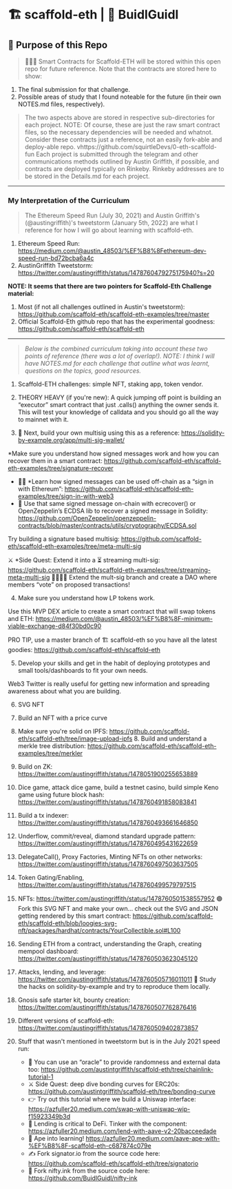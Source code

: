 # 🏗 scaffold-eth | 🏰 BuidlGuidl

## 🚩 Purpose of this Repo

> 🙋🏻‍♂️ Smart Contracts for Scaffold-ETH will be stored within this open repo for future reference. Note that the contracts are stored here to show:

1. The final submission for that challenge.
2. Possible areas of study that I found noteable for the future (in their own NOTES.md files, respectively).

> The two aspects above are stored in respective sub-directories for each project. NOTE: Of course, these are just the raw smart contract files, so the necessary dependencies will be needed and whatnot. Consider these contracts just a reference, not an easily fork-able and deploy-able repo.
> vhttps://github.com/squirtleDevs/0-eth-scaffold-fun
> Each project is submitted through the telegram and other communications methods outlined by Austin Griffith, if possible, and contracts are deployed typically on Rinkeby. Rinkeby addresses are to be stored in the Details.md for each project.

---

### My Interpretation of the Curriculum

> The Ethereum Speed Run (July 30, 2021) and Austin Griffith's (@austingriffith)'s tweetstorm (January 5th, 2022) are what I reference for how I will go about learning with scaffold-eth.

1. Ethereum Speed Run: https://medium.com/@austin_48503/%EF%B8%8Fethereum-dev-speed-run-bd72bcba6a4c
2. AustinGriffith Tweetstorm: https://twitter.com/austingriffith/status/1478760479275175940?s=20

**NOTE: It seems that there are two pointers for Scaffold-Eth Challenge material:**

1. Most (if not all challenges outlined in Austin's tweetstorm): https://github.com/scaffold-eth/scaffold-eth-examples/tree/master
2. Official Scaffold-Eth github repo that has the experimental goodness: https://github.com/scaffold-eth/scaffold-eth

---

> _Below is the combined curriculum taking into account these two points of reference (there was a lot of overlap!). NOTE: I think I will have NOTES.md for each challenge that outline what was learnt, questions on the topics, good resources._

1. Scaffold-ETH challenges: simple NFT, staking app, token vendor.

2. THEORY HEAVY (if you're new): A quick jumping off point is building an “executor” smart contract that just .calls() anything the owner sends it. This will test your knowledge of calldata and you should go all the way to mainnet with it.

3. 👛 Next, build your own multisig using this as a reference: https://solidity-by-example.org/app/multi-sig-wallet/

\*Make sure you understand how signed messages work and how you can recover them in a smart contract: https://github.com/scaffold-eth/scaffold-eth-examples/tree/signature-recover

- 🧑‍🏭 \*Learn how signed messages can be used off-chain as a “sign in with Ethereum”: https://github.com/scaffold-eth/scaffold-eth-examples/tree/sign-in-with-web3
- 📡 Use that same signed message on-chain with ecrecover() or OpenZeppelin’s ECDSA lib to recover a signed message in Solidity: https://github.com/OpenZeppelin/openzeppelin-contracts/blob/master/contracts/utils/cryptography/ECDSA.sol

Try building a signature based multisig: https://github.com/scaffold-eth/scaffold-eth-examples/tree/meta-multi-sig

⚔️ \*Side Quest: Extend it into a ⏳ streaming multi-sig: https://github.com/scaffold-eth/scaffold-eth-examples/tree/streaming-meta-multi-sig
👩‍👩‍👧‍👧 Extend the mult-sig branch and create a DAO where members “vote” on proposed transactions!

4. Make sure you understand how LP tokens work.

Use this MVP DEX article to create a smart contract that will swap tokens and ETH: https://medium.com/@austin_48503/%EF%B8%8F-minimum-viable-exchange-d84f30bd0c90

PRO TIP, use a master branch of 🏗 scaffold-eth so you have all the latest goodies: https://github.com/scaffold-eth/scaffold-eth

5. Develop your skills and get in the habit of deploying prototypes and small tools/dashboards to fit your own needs.

Web3 Twitter is really useful for getting new information and spreading awareness about what you are building.

6. SVG NFT

7. Build an NFT with a price curve

8. Make sure you're solid on IPFS: https://github.com/scaffold-eth/scaffold-eth/tree/image-upload-ipfs 8. Build and understand a merkle tree distribution: https://github.com/scaffold-eth/scaffold-eth-examples/tree/merkler

9. Build on ZK: https://twitter.com/austingriffith/status/1478051900255653889

10. Dice game, attack dice game, build a testnet casino, build simple Keno game using future block hash: https://twitter.com/austingriffith/status/1478760491858083841

11. Build a tx indexer: https://twitter.com/austingriffith/status/1478760493661646850

12. Underflow, commit/reveal, diamond standard upgrade pattern: https://twitter.com/austingriffith/status/1478760495431622659

13. DelegateCall(), Proxy Factories, Minting NFTs on other networks: https://twitter.com/austingriffith/status/1478760497503637505

14. Token Gating/Enabling, https://twitter.com/austingriffith/status/1478760499579797515

15. NFTs: https://twitter.com/austingriffith/status/1478760501538557952
    🟢 Fork this SVG NFT and make your own… check out the SVG and JSON getting rendered by this smart contract: https://github.com/scaffold-eth/scaffold-eth/blob/loogies-svg-nft/packages/hardhat/contracts/YourCollectible.sol#L100

16. Sending ETH from a contract, understanding the Graph, creating mempool dashboard: https://twitter.com/austingriffith/status/1478760503623045120

17. Attacks, lending, and leverage: https://twitter.com/austingriffith/status/1478760505716011011
    🔭 Study the hacks on solidity-by-example and try to reproduce them locally.

18. Gnosis safe starter kit, bounty creation: https://twitter.com/austingriffith/status/1478760507762876416

19. Different versions of scaffold-eth: https://twitter.com/austingriffith/status/1478760509402873857

20. Stuff that wasn't mentioned in tweetstorm but is in the July 2021 speed run:
    - 🐸 You can use an “oracle” to provide randomness and external data too: https://github.com/austintgriffith/scaffold-eth/tree/chainlink-tutorial-1
    - ⚔️ Side Quest: deep dive bonding curves for ERC20s: https://github.com/austintgriffith/scaffold-eth/tree/bonding-curve
    - 👉 Try out this <Swap/> tutorial where we build a Uniswap interface: https://azfuller20.medium.com/swap-with-uniswap-wip-f15923349b3d
    - 💸 Lending is critical to DeFi. Tinker with the <Lend/> component: https://azfuller20.medium.com/lend-with-aave-v2-20bacceedade
    - 🦍 Ape into learning! https://azfuller20.medium.com/aave-ape-with-%EF%B8%8F-scaffold-eth-c687874c079e
    - ✍️ Fork signator.io from the source code here: https://github.com/scaffold-eth/scaffold-eth/tree/signatorio
    - 🎨 Fork nifty.ink from the source code here: https://github.com/BuidlGuidl/nifty-ink

